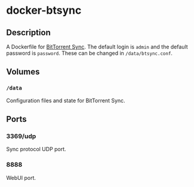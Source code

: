 # docker-btsync

## Description

A Dockerfile for [BitTorrent Sync](http://www.bittorrent.com/sync/). The default login is `admin` and the default password is `password`. These can be changed in `/data/btsync.conf`.

## Volumes

### `/data`

Configuration files and state for BitTorrent Sync.

## Ports

### 3369/udp

Sync protocol UDP port.

### 8888

WebUI port.

